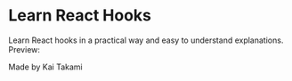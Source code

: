 # Learn React Hooks

Learn React hooks in a practical way and easy to understand explanations.
Preview:


Made by Kai Takami
